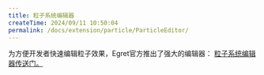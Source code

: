 ```yaml
---
title: 粒子系统编辑器
createTime: 2024/09/11 10:50:04
permalink: /docs/extension/particle/ParticleEditor/
---
```

为方便开发者快速编辑粒子效果，Egret官方推出了强大的编辑器： [粒子系统编辑器传送门。](http://egret.com/products/others.html#egret-feather)
